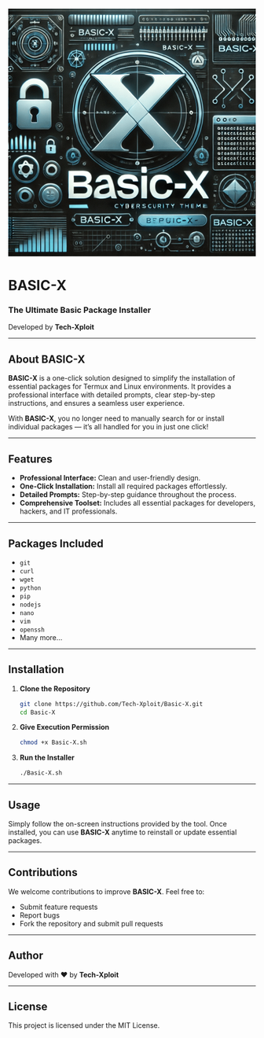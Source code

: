 ![BASIC-X Banner](file-KQZ5vSGR3hPDxrbHch1WuP.png)

# BASIC-X  
### **The Ultimate Basic Package Installer**  
Developed by **Tech-Xploit**  

---

## **About BASIC-X**  
**BASIC-X** is a one-click solution designed to simplify the installation of essential packages for Termux and Linux environments. It provides a professional interface with detailed prompts, clear step-by-step instructions, and ensures a seamless user experience.  

With **BASIC-X**, you no longer need to manually search for or install individual packages — it’s all handled for you in just one click!  

---

## **Features**  
- **Professional Interface:** Clean and user-friendly design.  
- **One-Click Installation:** Install all required packages effortlessly.  
- **Detailed Prompts:** Step-by-step guidance throughout the process.  
- **Comprehensive Toolset:** Includes all essential packages for developers, hackers, and IT professionals.  

---

## **Packages Included**  
- `git`  
- `curl`  
- `wget`  
- `python`  
- `pip`  
- `nodejs`  
- `nano`  
- `vim`  
- `openssh`  
- Many more…  

---

## **Installation**  

1. **Clone the Repository**  
   ```bash
   git clone https://github.com/Tech-Xploit/Basic-X.git
   cd Basic-X
   ```

2. **Give Execution Permission**  
   ```bash
   chmod +x Basic-X.sh
   ```

3. **Run the Installer**  
   ```bash
   ./Basic-X.sh
   ```  

---

## **Usage**  
Simply follow the on-screen instructions provided by the tool. Once installed, you can use **BASIC-X** anytime to reinstall or update essential packages.  

---

## **Contributions**  
We welcome contributions to improve **BASIC-X**. Feel free to:  
- Submit feature requests  
- Report bugs  
- Fork the repository and submit pull requests  

---

## **Author**  
Developed with ❤️ by **Tech-Xploit**  

---

## **License**  
This project is licensed under the MIT License.



